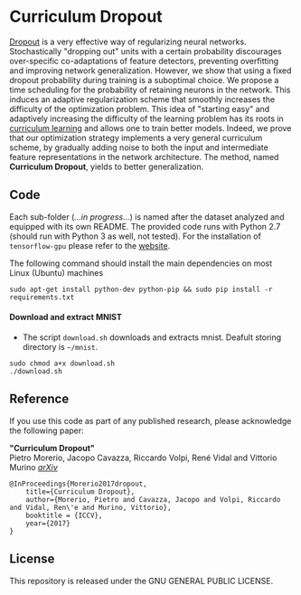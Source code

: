 # Curriculum Dropout
[Dropout](https://www.cs.toronto.edu/~hinton/absps/JMLRdropout.pdf) is a very effective way of regularizing neural networks. Stochastically "dropping out" units with a certain probability discourages over-specific co-adaptations of feature detectors, preventing overfitting and improving network generalization. However, we show that using a fixed dropout probability during training is a suboptimal choice. We propose a time scheduling for the probability of retaining neurons in the network. This induces an adaptive regularization scheme that smoothly increases the difficulty of the optimization problem. This idea of "starting easy" and adaptively increasing the difficulty of the learning problem has its roots in [curriculum learning](https://ronan.collobert.com/pub/matos/2009_curriculum_icml.pdf) and allows one to train better models. Indeed, we prove that our optimization strategy implements a very general curriculum scheme, by gradually adding noise to both the input and intermediate feature representations in the network architecture. The method, named **Curriculum Dropout**, yields to better generalization.

## Code
Each sub-folder (*...in progress...*) is named after the dataset analyzed and equipped with its own README. The provided code runs with Python 2.7 (should run with Python 3 as well, not tested). For the installation of ``tensorflow-gpu`` please refer to the [website](http://www.tensorflow.org/install/).

The following command should install the main dependencies on most Linux (Ubuntu) machines

``
sudo apt-get install python-dev python-pip &&
sudo pip install -r requirements.txt
``
#### Download and extract MNIST
* The script ``download.sh`` downloads and extracts mnist. Deafult storing directory is ```~/mnist```.

```
sudo chmod a+x download.sh
./download.sh
```

## Reference
If you use this code as part of any published research, please acknowledge the following paper:

**"Curriculum Dropout"**  
Pietro Morerio, Jacopo Cavazza, Riccardo Volpi, René Vidal and Vittorio Murino *[arXiv](https://arxiv.org/abs/1703.06229)*

    @InProceedings{Morerio2017dropout,
        title={Curriculum Dropout},
        author={Morerio, Pietro and Cavazza, Jacopo and Volpi, Riccardo and Vidal, Ren\'e and Murino, Vittorio},
        booktitle = {ICCV},
        year={2017}
    } 

## License
This repository is released under the GNU GENERAL PUBLIC LICENSE.
